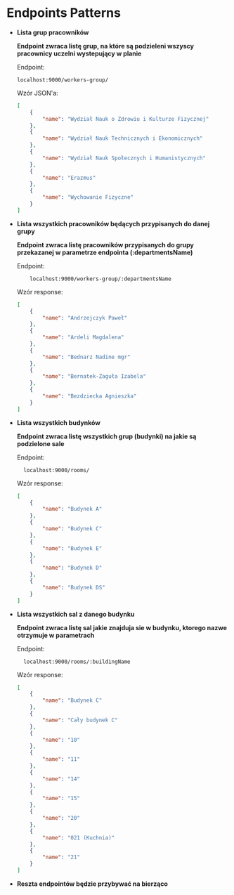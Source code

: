 # Endpoints Patterns

-   **Lista grup pracowników**

    **Endpoint zwraca listę grup, na które są podzieleni wszyscy pracownicy uczelni wystepujący w planie**

    Endpoint:

    ```
    localhost:9000/workers-group/
    ```

    Wzór JSON'a:

    ```json
    [
    	{
    		"name": "Wydział Nauk o Zdrowiu i Kulturze Fizycznej"
    	},
    	{
    		"name": "Wydział Nauk Technicznych i Ekonomicznych"
    	},
    	{
    		"name": "Wydział Nauk Społecznych i Humanistycznych"
    	},
    	{
    		"name": "Erazmus"
    	},
    	{
    		"name": "Wychowanie Fizyczne"
    	}
    ]
    ```

-   **Lista wszystkich pracowników będących przypisanych do danej grupy**

    **Endpoint zwraca listę pracowników przypisanych do grupy przekazanej w parametrze endpointa (:departmentsName)**

    Endpoint:

    ```
        localhost:9000/workers-group/:departmentsName
    ```

    Wzór response:

    ```json
    [
    	{
    		"name": "Andrzejczyk Paweł"
    	},
    	{
    		"name": "Ardeli Magdalena"
    	},
    	{
    		"name": "Bednarz Nadine mgr"
    	},
    	{
    		"name": "Bernatek-Zaguła Izabela"
    	},
    	{
    		"name": "Bezdziecka Agnieszka"
    	}
    ]
    ```

-   **Lista wszystkich budynków**

    **Endpoint zwraca listę wszystkich grup (budynki) na jakie są podzielone sale**

    Endpoint:

    ```
      localhost:9000/rooms/
    ```

    Wzór response:

    ```json
    [
    	{
    		"name": "Budynek A"
    	},
    	{
    		"name": "Budynek C"
    	},
    	{
    		"name": "Budynek E"
    	},
    	{
    		"name": "Budynek D"
    	},
    	{
    		"name": "Budynek DS"
    	}
    ]
    ```

-   **Lista wszystkich sal z danego budynku**

    **Endpoint zwraca listę sal jakie znajduja sie w budynku, ktorego nazwe otrzymuje w parametrach**

    Endpoint:

    ```
      localhost:9000/rooms/:buildingName
    ```

    Wzór response:

    ```json
    [
    	{
    		"name": "Budynek C"
    	},
    	{
    		"name": "Cały budynek C"
    	},
    	{
    		"name": "10"
    	},
    	{
    		"name": "11"
    	},
    	{
    		"name": "14"
    	},
    	{
    		"name": "15"
    	},
    	{
    		"name": "20"
    	},
    	{
    		"name": "021 (Kuchnia)"
    	},
    	{
    		"name": "21"
    	}
    ]
    ```

-   **Reszta endpointów będzie przybywać na bierząco**
